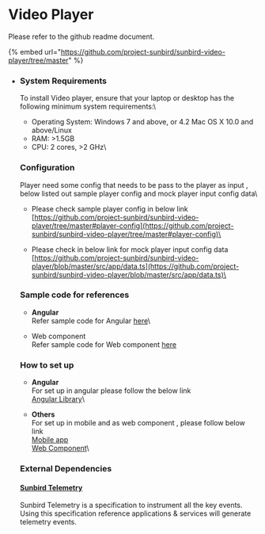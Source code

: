# Video Player

Please refer to the github readme document.

{% embed url="https://github.com/project-sunbird/sunbird-video-player/tree/master" %}

*   ### System Requirements <a href="#system-requirements" id="system-requirements"></a>

    To install Video player, ensure that your laptop or desktop has the following minimum system requirements:\


    * Operating System: Windows 7 and above, or 4.2 Mac OS X 10.0 and above/Linux
    * RAM: >1.5GB
    * CPU: 2 cores, >2 GHz\


    ### Configuration

    Player need some config that needs to be pass to the player as input , below listed out sample player config and mock player input config data\


    * Please check sample player config in below link\
      [https://github.com/project-sunbird/sunbird-video-player/tree/master#player-config](https://github.com/project-sunbird/sunbird-video-player/tree/master#player-config)\

    * Please check in below link for mock player input config data\
      [https://github.com/project-sunbird/sunbird-video-player/blob/master/src/app/data.ts](https://github.com/project-sunbird/sunbird-video-player/blob/master/src/app/data.ts)\


    ### Sample code for references

    * **Angular** \
      Refer sample code for Angular  [here](https://github.com/project-sunbird/sunbird-video-player)\

    * Web component \
      Refer sample code for Web component  [here](https://github.com/project-sunbird/sunbird-video-player/blob/master/web-component/index.html)



    ### How to set up

    * **Angular** \
      For set up in angular please follow the below link\
      [Angular Library](https://github.com/project-sunbird/sunbird-video-player/tree/master#getting-started)\

    * **Others** \
      For set up in mobile and as web component , please follow below link\
      [Mobile app](https://github.com/project-sunbird/sunbird-video-player/tree/master#mobile-app-integration-steps)\
      [Web Component](https://github.com/project-sunbird/sunbird-video-player/tree/master#use-as-web-components)\


    ### External Dependencies

    #### [Sunbird Telemetry](https://telemetry.sunbird.org)

    Sunbird Telemetry is a specification to instrument all the key events. Using this specification reference applications & services will generate telemetry events.

    #### &#x20;
